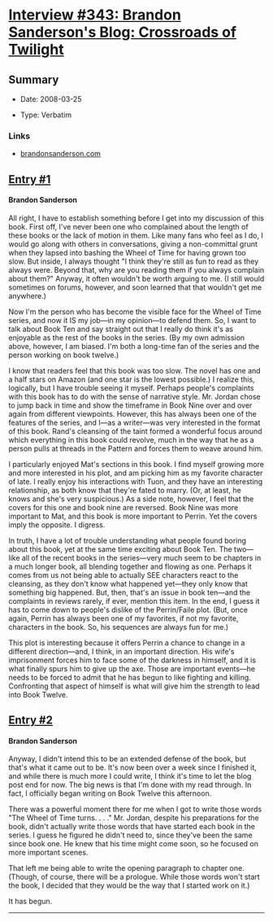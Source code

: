 # [Interview #343: Brandon Sanderson's Blog: Crossroads of Twilight](https://www.theoryland.com/intvmain.php?i=343)

## Summary

- Date: 2008-03-25

- Type: Verbatim

### Links

- [brandonsanderson.com](http://www.brandonsanderson.com/blog/622/Crossroads-of-Twilight)


## [Entry #1](./t-343/1)

#### Brandon Sanderson

All right, I have to establish something before I get into my discussion of this book. First off, I've never been one who complained about the length of these books or the lack of motion in them. Like many fans who feel as I do, I would go along with others in conversations, giving a non-committal grunt when they lapsed into bashing the Wheel of Time for having grown too slow. But inside, I always thought "I think they're still as fun to read as they always were. Beyond that, why are you reading them if you always complain about them?" Anyway, it often wouldn't be worth arguing to me. (I still would sometimes on forums, however, and soon learned that that wouldn't get me anywhere.)

Now I'm the person who has become the visible face for the Wheel of Time series, and now it IS my job—in my opinion—to defend them. So, I want to talk about Book Ten and say straight out that I really do think it's as enjoyable as the rest of the books in the series. (By my own admission above, however, I am biased. I'm both a long-time fan of the series and the person working on book twelve.)

I know that readers feel that this book was too slow. The novel has one and a half stars on Amazon (and one star is the lowest possible.) I realize this, logically, but I have trouble seeing it myself. Perhaps people's complaints with this book has to do with the sense of narrative style. Mr. Jordan chose to jump back in time and show the timeframe in Book Nine over and over again from different viewpoints. However, this has always been one of the features of the series, and I—as a writer—was very interested in the format of this book. Rand's cleansing of the taint formed a wonderful focus around which everything in this book could revolve, much in the way that he as a person pulls at threads in the Pattern and forces them to weave around him.

I particularly enjoyed Mat's sections in this book. I find myself growing more and more interested in his plot, and am picking him as my favorite character of late. I really enjoy his interactions with Tuon, and they have an interesting relationship, as both know that they're fated to marry. (Or, at least, he knows and she's very suspicious.) As a side note, however, I feel that the covers for this one and book nine are reversed. Book Nine was more important to Mat, and this book is more important to Perrin. Yet the covers imply the opposite. I digress.

In truth, I have a lot of trouble understanding what people found boring about this book, yet at the same time exciting about Book Ten. The two—like all of the recent books in the series—very much seem to be chapters in a much longer book, all blending together and flowing as one. Perhaps it comes from us not being able to actually SEE characters react to the cleansing, as they don't know what happened yet—they only know that something big happened. But, then, that's an issue in book ten—and the complaints in reviews rarely, if ever, mention this item. In the end, I guess it has to come down to people's dislike of the Perrin/Faile plot. (But, once again, Perrin has always been one of my favorites, if not my favorite, characters in the book. So, his sequences are always fun for me.)

This plot is interesting because it offers Perrin a chance to change in a different direction—and, I think, in an important direction. His wife's imprisonment forces him to face some of the darkness in himself, and it is what finally spurs him to give up the axe. Those are important events—he needs to be forced to admit that he has begun to like fighting and killing. Confronting that aspect of himself is what will give him the strength to lead into Book Twelve.

## [Entry #2](./t-343/2)

#### Brandon Sanderson

Anyway, I didn't intend this to be an extended defense of the book, but that's what it came out to be. It's now been over a week since I finished it, and while there is much more I could write, I think it's time to let the blog post end for now. The big news is that I'm done with my read through. In fact, I officially began writing on Book Twelve this afternoon.

There was a powerful moment there for me when I got to write those words "The Wheel of Time turns. . . ." Mr. Jordan, despite his preparations for the book, didn't actually write those words that have started each book in the series. I guess he figured he didn't need to, since they've been the same since book one. He knew that his time might come soon, so he focused on more important scenes.

That left me being able to write the opening paragraph to chapter one. (Though, of course, there will be a prologue. While those words won't start the book, I decided that they would be the way that I started work on it.)

It has begun.


---

